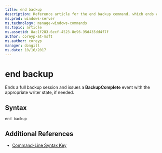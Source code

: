 ```yaml
---
title: end backup
description: Reference article for the end backup command, which ends a full backup session and issues a **BackupComplete** event with the appropriate writer state, if needed.
ms.prod: windows-server
ms.technology: manage-windows-commands
ms.topic: article
ms.assetid: 8ac1f283-6ecf-4523-8e96-95d435dd4f7f
author: coreyp-at-msft
ms.author: coreyp
manager: dongill
ms.date: 10/16/2017
---
```


# end backup

Ends a full backup session and issues a **BackupComplete** event with the appropriate writer state, if needed.

## Syntax

```
end backup
```

## Additional References

- [Command-Line Syntax Key](command-line-syntax-key.md)
